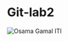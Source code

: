 # Git-lab2
![Osama Gamal ITI](https://github.com/Osamagamal1911/Git-lab2/assets/73962760/47483d08-b165-48b3-83b0-3045fb2032f7)


